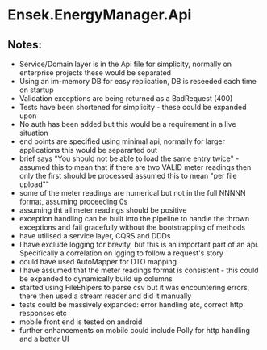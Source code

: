 # Ensek.EnergyManager.Api

## Notes:
- Service/Domain layer is in the Api file for simplicity, normally on enterprise projects these would be separated
- Using an im-memory DB for easy replication, DB is reseeded each time on startup
- Validation exceptions are being returned as a BadRequest (400)
- Tests have been shortened for simplicity - these could be expanded upon
- No auth has been added but this would be a requirement in a live situation
- end points are specified using minimal api, normally for larger applications this would be separarted out
- brief says "You should not be able to load the same entry twice" - assumed this to mean that if there are two VALID meter readings then only the first should be processed
	assumed this to mean "per file upload""
- some of the meter readings are numerical but not in the full NNNNN format, assuming proceeding 0s
- assuming tht all meter readings should be positive
- exception handling can be built into the pipeline to handle the thrown exceptions and fail gracefully without the bootstrapping of methods
- have utilised a service layer, CQRS and DDDs
- I have exclude logging for brevity, but this is an important part of an api.  Specifically a correlation on lgging to follow a request's story
- could have used AutoMapper for DTO mapping
- I have assumed that the meter readings format is consistent - this could be expanded to dynamically build up columns
- started using FileEhlpers to parse csv but it was encountering errors, there then used a stream reader and did it manually
- tests could be massively expanded: error handling etc, correct http responses etc
- mobile front end is tested on android
- further enhancements on mobile could include Polly for http handling and a better UI